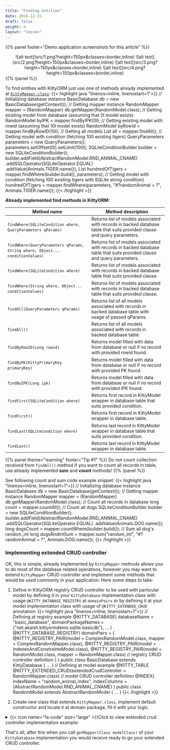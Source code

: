 ```yaml
---
title: "Finding entities"
date: 2018-12-15
draft: false
weight: 4
layout: "lesson"
---
```

{{% panel footer="Demo application screenshots for this article" %}}
<center>![alt text](src/1.png?height=150px&classes=border,inline)  ![alt text](src/2.png?height=150px&classes=border,inline) ![alt text](src/3.png?height=150px&classes=border,inline) ![alt text](src/4.png?height=150px&classes=border,inline)</center>
{{% /panel %}}

To find entities with KittyORM just use one of methods already implemented at [`KittyMapper.class`](https://akaish.github.io/KittyORM/net/akaish/kitty/orm/KittyMapper.html):
{{< highlight java "linenos=inline, linenostart=1">}}
// Initializing database instance
BasicDatabase db = new BasicDatabase(getContext());
// Getting mapper instance
RandomMapper mapper = (RandomMapper) db.getMapper(RandomModel.class);
// Getting existing model from database (assuming that 0l model exists)
RandomModel byIPK = mapper.findByIPK(0l);
// Getting existing model with rowid (assuming that 10l model exists)
RandomModel byRowid = mapper.findByRowID(10l);
// Getting all models
List<RandomModel> all = mapper.findAll();
// Getting model with condition (fetching 100 existing tigers)
QueryParameters parameters = new QueryParameters();
parameters.setOffset(0l).setLimit(100l);
SQLiteConditionBuilder builder = new SQLiteConditionBuilder();
builder.addField(AbstractRandomModel.RND_ANIMAL_CNAME)
       .addSQLOperator(SQLiteOperator.EQUAL)
       .addValue(Animals.TIGER.name());
List<RandomModel> hundredOfTigers = mapper.findWhere(builder.build(), parameters);
// Getting model with condition (fetching 100 existing tigers with SQLite string condition)
hundredOfTigers = mapper.findWhere(parameters, "#?randomAnimal = ?", Animals.TIGER.name());
{{< /highlight >}}

**Already implemented find methods in KittyORM:**

Method name | Method description
--- | --- 
`findWhere(SQLiteCondition where, QueryParameters qParams)` | Returns list of models associated with records in backed database table that suits provided clause and query parameters.
`findWhere(QueryParameters qParams, String where, Object... conditionValues)` | Returns list of models associated with records in backed database table that suits provided clause and query parameters.
`findWhere(SQLiteCondition where)` | Returns list of models associated with records in backed database table that suits provided clause.
`findWhere(String where, Object... conditionValues)` | Returns list of models associated with records in backed database table that suits provided clause.
`findAll(QueryParameters qParams)`  | Returns list of all models associated with records in backed database table with usage of passed qParams.
`findAll()` | Returns list of all models associated with records in backed database table.
`findByRowID(Long rowid)` | Returns model filled with data from database or null if no record with provided rowid found.
`findByPK(KittyPrimaryKey primaryKey)` | Returns model filled with data from database or null if no record with provided PK found.
`findByIPK(Long ipk)` | Returns model filled with data from database or null if no record with provided IPK found.
`findFirst(SQLiteCondition where)` | Returns first record in KittyModel wrapper in database table that suits provided condition.
`findFirst()` | Returns first record in KittyModel wrapper in database table.
`findLast(SQLiteCondition where)` | Returns last record in KittyModel wrapper in database table that suits provided condition.
`findLast()` | Returns last record in KittyModel wrapper in database table.

{{% panel theme="warning" footer="Tip #1" %}}
Do not count collection received from `findAll()` method if you want to count all records in table, use already implemented **sum** and **count** methods!
{{% /panel %}}

See following count and sum code example snippet:
{{< highlight java "linenos=inline, linenostart=1">}}
// Initializing database instance
BasicDatabase db = new BasicDatabase(getContext());
// Getting mapper instance
RandomMapper mapper = (RandomMapper) db.getMapper(RandomModel.class);
// Count all records in database
long count = mapper.countAll();
// Count all dogs
SQLiteConditionBuilder builder = new SQLiteConditionBuilder();
builder.addField(AbstractRandomModel.RND_ANIMAL_CNAME)
       .addSQLOperator(SQLiteOperator.EQUAL)
       .addValue(Animals.DOG.name());
long dogsCount = mapper.countWhere(builder.build());
// Sum all dog's random_int
long dogsRndIntSum = mapper.sum("random_int", "#?randomAnimal = ?", Animals.DOG.name());
{{< /highlight >}}

### Implementing extended CRUD controller
OK, this is simple, already implemented by `KittyMapper` methods allows you to do most of the database related operations, however you may want to extend `KittyMapper` CRUD controller and implement some methods that would be used commonly in your application. Here some steps to take:

1. Define in KittyORM registry CRUD controller to be used with particular model by defining it in your `KittyDatabase` implementation class with usage `@KITTY_DATABASE_REGISTRY` at `domainPairs` or by defining it at your model implementation class with usage of `@KITTY_EXTENDED_CRUD` annotation:
{{< highlight java "linenos=inline, linenostart=1">}}
// Defining at registry example
@KITTY_DATABASE(
        databaseName = "basic_database",
        domainPackageNames = {"net.akaish.kittyormdemo.sqlite.basicdb"},
        ...
)
@KITTY_DATABASE_REGISTRY(
        domainPairs = {
                @KITTY_REGISTRY_PAIR(model = ComplexRandomModel.class, mapper = ComplexRandomMapper.class),
                @KITTY_REGISTRY_PAIR(model = IndexesAndConstraintsModel.class),
                @KITTY_REGISTRY_PAIR(model = RandomModel.class, mapper = RandomMapper.class) // registry CRUD controller definition
        }
)
public class BasicDatabase extends KittyDatabase {
    ...
}
// Defining at model example
@KITTY_TABLE
@KITTY_EXTENDED_CRUD(extendedCrudController = RandomMapper.class) // model CRUD controller definition
@INDEX(
        indexName = "random_animal_index",
        indexColumns = {AbstractRandomModel.RND_ANIMAL_CNAME}
)
public class RandomModel extends AbstractRandomModel {
    ...
}
{{< /highlight >}}

2. Create new class that extends `KittyMapper.class`, implement default constructor and locate it at domain package, fill it with your logic.
<details> 
  <summary>{{< icon name="fa-code" size="large" >}}Click to view extended crud controller implementation example: </summary>
{{< highlight java "linenos=inline, linenostart=1">}}
public class RandomMapper extends KittyMapper {

    public <M extends KittyModel> RandomMapper(KittyTableConfiguration tableConfiguration,
                                              M blankModelInstance,
                                              String databasePassword) {
        super(tableConfiguration, blankModelInstance, databasePassword);
    }

    protected SQLiteCondition getAnimalCondition(Animals animal) {
        return new SQLiteConditionBuilder()
                .addColumn(RND_ANIMAL_CNAME)
                .addSQLOperator("=")
                .addObjectValue(animal)
                .build();
    }

    public long deleteByRandomIntegerRange(int start, int end) {
        return deleteWhere("#?randomInt >= ? AND #?randomInt <= ?", start, end);
    }

    public long deleteByAnimal(Animals animal) {
        return deleteWhere(getAnimalCondition(animal));
    }

    public List<RandomModel> findByAnimal(Animals animal, long offset, long limit, boolean groupingOn) {
        SQLiteCondition condition = getAnimalCondition(animal);
        QueryParameters qparam = new QueryParameters();
        qparam.setLimit(limit).setOffset(offset);
        if(groupingOn)
            qparam.setGroupByColumns(RND_ANIMAL_CNAME);
        else
            qparam.setGroupByColumns(KittyConstants.ROWID);
        return findWhere(condition, qparam);
    }

    public List<RandomModel> findByIdRange(long fromId, long toId, boolean inclusive, Long offset, Long limit) {
        SQLiteCondition condition = new SQLiteConditionBuilder()
                .addColumn("id")
                .addSQLOperator(inclusive ? GREATER_OR_EQUAL : GREATER_THAN)
                .addValue(fromId)
                .addSQLOperator(AND)
                .addColumn("id")
                .addSQLOperator(inclusive ? LESS_OR_EQUAL : LESS_THAN)
                .addValue(toId)
                .build();
        QueryParameters qparam = new QueryParameters();
        qparam.setLimit(limit).setOffset(offset).setGroupByColumns(KittyConstants.ROWID);
        return findWhere(condition, qparam);
    }

    public List<RandomModel> findAllRandomModels(Long offset, Long limit) {
        QueryParameters qparam = new QueryParameters();
        qparam.setLimit(limit).setOffset(offset).setGroupByColumns(KittyConstants.ROWID);
        return findAll(qparam);
    }

}
{{< /highlight >}} 

</details>

That's all, after this when you call `getMapper(Class modelClass)` of your `KittyDatabase` implementation you would receive ready to go your extended CRUD controller.
